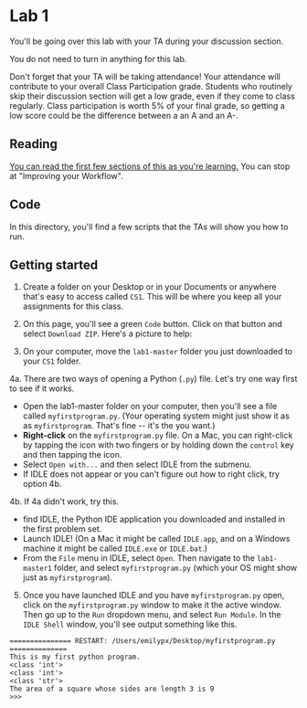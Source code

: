 # Lab 1

You'll be going over this lab with your TA during your discussion section.

You do not need to turn in anything for this lab.

Don't forget that your TA will be taking attendance! Your attendance will contribute to your overall Class Participation grade. Students who routinely skip their discussion section will get a low grade, even if they come to class regularly. Class participation is worth 5% of your final grade, so getting a low score could be the difference between a an A and an A-.

## Reading
[You can read the first few sections of this as you're learning.](https://realpython.com/python-idle/) You can stop at "Improving your Workflow".

## Code
In this directory, you'll find a few scripts that the TAs will show you how to run.


## Getting started
1. Create a folder on your Desktop or in your Documents or anywhere that's easy to access called ``CS1``. This will be where you keep all your assignments for this class.

2. On this page, you'll see a green ``Code`` button. Click on that button and select ``Download ZIP``. Here's a picture to help:


3. On your computer, move the ``lab1-master`` folder you just downloaded to your ``CS1`` folder.

4a. There are two ways of opening a Python (``.py``) file. Let's try one way first to see if it works.

  * Open the lab1-master folder on your computer, then you'll see a file called `myfirstprogram.py`. (Your operating system might just show it as as `myfirstprogram`. That's fine -- it's the you want.) 
  * **Right-click** on the `myfirstprogram.py` file. On a Mac, you can right-click by tapping the icon with two fingers or by holding down the ``control`` key and then tapping the icon.
  * Select `Open with...` and then select IDLE from the submenu.
  * If IDLE does not appear or you can't figure out how to right click, try option 4b.

4b. If 4a didn't work, try this. 
  * find IDLE, the Python IDE application you downloaded and installed in the first problem set. 
  * Launch IDLE! (On a Mac it might be called ``IDLE.app``, and on a Windows machine it might be called ``IDLE.exe`` or ``IDLE.bat``.)
  * From the `File` menu in IDLE, select `Open`. Then navigate to the `lab1-master1` folder, and select `myfirstprogram.py` (which your OS might show just as `myfirstprogram`).
  
5. Once you have launched IDLE and you have `myfirstprogram.py` open, click on the `myfirstprogram.py` window to make it the active window. Then go up to the `Run` dropdown menu, and select `Run Module`. In the `IDLE Shell` window, you'll see output something like this.

```
=============== RESTART: /Users/emilypx/Desktop/myfirstprogram.py ==============
This is my first python program.
<class 'int'>
<class 'int'>
<class 'str'>
The area of a square whose sides are length 3 is 9
>>> 


```




